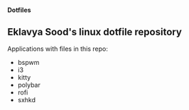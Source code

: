 #### **Dotfiles** ####

## Eklavya Sood's linux dotfile repository ##

Applications with files in this repo:

- bspwm
- i3
- kitty
- polybar
- rofi
- sxhkd


